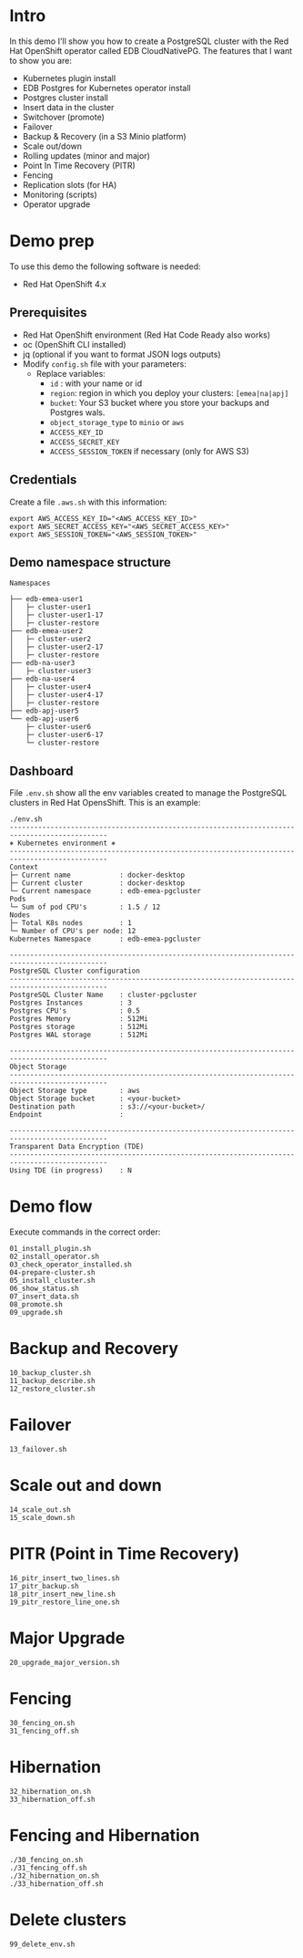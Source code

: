 # Intro
In this demo I'll show you how to create a PostgreSQL cluster with the Red Hat OpenShift operator called EDB CloudNativePG.
The features that I want to show you are:
- Kubernetes plugin install
- EDB Postgres for Kubernetes operator install
- Postgres cluster install
- Insert data in the cluster
- Switchover (promote)
- Failover
- Backup & Recovery (in a S3 Minio platform)
- Scale out/down
- Rolling updates (minor and major)
- Point In Time Recovery (PITR)
- Fencing
- Replication slots (for HA)
- Monitoring (scripts)
- Operator upgrade

# Demo prep
To use this demo the following software is needed:
- Red Hat OpenShift 4.x

## Prerequisites
- Red Hat OpenShift environment (Red Hat Code Ready also works)
- oc (OpenShift CLI installed)
- jq (optional if you want to format JSON logs outputs)
- Modify `config.sh` file with your parameters:
  - Replace variables:
    - `id` : with your name or id
    - `region`: region in which you deploy your clusters: `[emea|na|apj]`
    - `bucket`: Your S3 bucket where you store your backups and Postgres wals.
    - `object_storage_type` to `minio` or `aws`
    - `ACCESS_KEY_ID`
    - `ACCESS_SECRET_KEY`
    - `ACCESS_SESSION_TOKEN` if necessary (only for AWS S3)

## Credentials
Create a file `.aws.sh` with this information:
```
export AWS_ACCESS_KEY_ID="<AWS_ACCESS_KEY_ID>"
export AWS_SECRET_ACCESS_KEY="<AWS_SECRET_ACCESS_KEY>"
export AWS_SESSION_TOKEN="<AWS_SESSION_TOKEN>"
```
## Demo namespace structure
```
Namespaces

├── edb-emea-user1
│   ├─ cluster-user1
│   ├─ cluster-user1-17
│   ├─ cluster-restore
├── edb-emea-user2
│   ├─ cluster-user2
│   ├─ cluster-user2-17
│   ├─ cluster-restore
├── edb-na-user3
│   ├─ cluster-user3
├── edb-na-user4
│   ├─ cluster-user4
│   ├─ cluster-user4-17
│   ├─ cluster-restore
├── edb-apj-user5
└── edb-apj-user6
    ├─ cluster-user6
    ├─ cluster-user6-17
    └─ cluster-restore
```

## Dashboard
File `.env.sh` show all the env variables created to manage
the PostgreSQL clusters in Red Hat OpensShift. This is an example:
```
./env.sh
----------------------------------------------------------------------------------------------
⎈ Kubernetes environment ⎈
----------------------------------------------------------------------------------------------
Context
├─ Current name            : docker-desktop
├─ Current cluster         : docker-desktop
└─ Current namespace       : edb-emea-pgcluster
Pods
└─ Sum of pod CPU's        : 1.5 / 12
Nodes
├─ Total K8s nodes         : 1
└─ Number of CPU's per node: 12
Kubernetes Namespace       : edb-emea-pgcluster

----------------------------------------------------------------------------------------------
PostgreSQL Cluster configuration
----------------------------------------------------------------------------------------------
PostgreSQL Cluster Name    : cluster-pgcluster
Postgres Instances         : 3
Postgres CPU's             : 0.5
Postgres Memory            : 512Mi
Postgres storage           : 512Mi
Postgres WAL storage       : 512Mi

----------------------------------------------------------------------------------------------
Object Storage
----------------------------------------------------------------------------------------------
Object Storage type        : aws
Object Storage bucket      : <your-bucket>
Destination path           : s3://<your-bucket>/
Endpoint                   : 

----------------------------------------------------------------------------------------------
Transparent Data Encryption (TDE)
----------------------------------------------------------------------------------------------
Using TDE (in progress)    : N
```

# Demo flow
Execute commands in the correct order:
```
01_install_plugin.sh
02_install_operator.sh
03_check_operator_installed.sh
04-prepare-cluster.sh
05_install_cluster.sh
06_show_status.sh
07_insert_data.sh
08_promote.sh
09_upgrade.sh
```
# Backup and Recovery
```
10_backup_cluster.sh
11_backup_describe.sh
12_restore_cluster.sh
```
# Failover
```
13_failover.sh
```
# Scale out and down
```
14_scale_out.sh
15_scale_down.sh
```
# PITR (Point in Time Recovery)
```
16_pitr_insert_two_lines.sh
17_pitr_backup.sh
18_pitr_insert_new_line.sh
19_pitr_restore_line_one.sh
```
# Major Upgrade
```
20_upgrade_major_version.sh
```
# Fencing
```
30_fencing_on.sh
31_fencing_off.sh
```
# Hibernation
```
32_hibernation_on.sh
33_hibernation_off.sh
```

# Fencing and Hibernation
```
./30_fencing_on.sh
./31_fencing_off.sh
./32_hibernation_on.sh
./33_hibernation_off.sh

```
# Delete clusters
```
99_delete_env.sh
```
